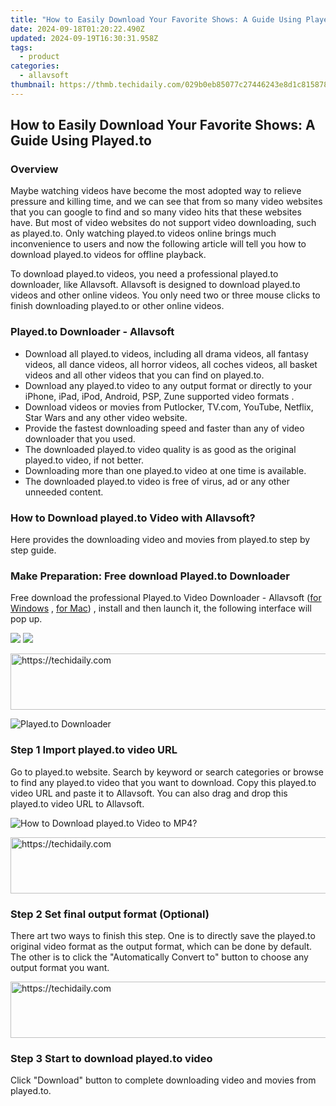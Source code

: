 ```yaml
---
title: "How to Easily Download Your Favorite Shows: A Guide Using Played.to"
date: 2024-09-18T01:20:22.490Z
updated: 2024-09-19T16:30:31.958Z
tags:
  - product
categories:
  - allavsoft
thumbnail: https://thmb.techidaily.com/029b0eb85077c27446243e8d1c815878a76764b760390b18a7b33382115f2d0b.jpg
---
```


## How to Easily Download Your Favorite Shows: A Guide Using Played.to

### Overview

Maybe watching videos have become the most adopted way to relieve pressure and killing time, and we can see that from so many video websites that you can google to find and so many video hits that these websites have. But most of video websites do not support video downloading, such as played.to. Only watching played.to videos online brings much inconvenience to users and now the following article will tell you how to download played.to videos for offline playback.

To download played.to videos, you need a professional played.to downloader, like Allavsoft. Allavsoft is designed to download played.to videos and other online videos. You only need two or three mouse clicks to finish downloading played.to or other online videos.

### Played.to Downloader - Allavsoft

* Download all played.to videos, including all drama videos, all fantasy videos, all dance videos, all horror videos, all coches videos, all basket videos and all other videos that you can find on played.to.
* Download any played.to video to any output format or directly to your iPhone, iPad, iPod, Android, PSP, Zune supported video formats .
* Download videos or movies from Putlocker, TV.com, YouTube, Netflix, Star Wars and any other video website.
* Provide the fastest downloading speed and faster than any of video downloader that you used.
* The downloaded played.to video quality is as good as the original played.to video, if not better.
* Downloading more than one played.to video at one time is available.
* The downloaded played.to video is free of virus, ad or any other unneeded content.

### How to Download played.to Video with Allavsoft?

Here provides the downloading video and movies from played.to step by step guide.

### Make Preparation: Free download Played.to Downloader

Free download the professional Played.to Video Downloader - Allavsoft ([for Windows](https://tools.techidaily.com/allavsoft/products/) , [for Mac](https://tools.techidaily.com/allavsoft/products/)) , install and then launch it, the following interface will pop up.

[![](https://www.allavsoft.com/how-to/../images/how-to/free-download-win.jpg)](https://tools.techidaily.com/allavsoft/products/) [![](https://www.allavsoft.com/how-to/../images/how-to/free-download-mac.jpg)](https://tools.techidaily.com/allavsoft/products/)

<!-- affiliate ads begin -->
<a href="https://aligracehair.sjv.io/c/5597632/1972684/19272" target="_top" id="1972684">
  <img src="//a.impactradius-go.com/display-ad/19272-1972684" border="0" alt="https://techidaily.com" width="728" height="90"/>
</a>
<img height="0" width="0" src="https://aligracehair.sjv.io/i/5597632/1972684/19272" style="position:absolute;visibility:hidden;" border="0" />
<!-- affiliate ads end -->

![Played.to Downloader](https://www.allavsoft.com/how-to/../images/allavsoft/screen-shot-600.jpg)

### Step 1 Import played.to video URL

Go to played.to website. Search by keyword or search categories or browse to find any played.to video that you want to download. Copy this played.to video URL and paste it to Allavsoft. You can also drag and drop this played.to video URL to Allavsoft.

![How to Download played.to Video to MP4?](https://www.allavsoft.com/how-to/../images/how-to/download-rtmp-video/download-rtmp-video.jpg)

<!-- affiliate ads begin -->
<a href="https://appsumo.8odi.net/c/5597632/2094479/7443" target="_top" id="2094479">
  <img src="//a.impactradius-go.com/display-ad/7443-2094479" border="0" alt="https://techidaily.com" width="728" height="90"/>
</a>
<img height="0" width="0" src="https://appsumo.8odi.net/i/5597632/2094479/7443" style="position:absolute;visibility:hidden;" border="0" />
<!-- affiliate ads end -->

### Step 2 Set final output format (Optional)

There art two ways to finish this step. One is to directly save the played.to original video format as the output format, which can be done by default. The other is to click the "Automatically Convert to" button to choose any output format you want.

<!-- affiliate ads begin -->
<a href="https://appsumo.8odi.net/c/5597632/2075475/7443" target="_top" id="2075475">
  <img src="//a.impactradius-go.com/display-ad/7443-2075475" border="0" alt="https://techidaily.com" width="728" height="90"/>
</a>
<img height="0" width="0" src="https://appsumo.8odi.net/i/5597632/2075475/7443" style="position:absolute;visibility:hidden;" border="0" />
<!-- affiliate ads end -->

### Step 3 Start to download played.to video

Click "Download" button to complete downloading video and movies from played.to.

<ins class="adsbygoogle"
     style="display:block"
     data-ad-format="autorelaxed"
     data-ad-client="ca-pub-7571918770474297"
     data-ad-slot="1223367746"></ins>

<ins class="adsbygoogle"
     style="display:block"
     data-ad-client="ca-pub-7571918770474297"
     data-ad-slot="8358498916"
     data-ad-format="auto"
     data-full-width-responsive="true"></ins>
